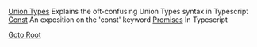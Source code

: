 [Union Types](UnionTypes.md) Explains the oft-confusing Union Types syntax in Typescript
[Const](Const.md) An exposition on the 'const' keyword
[Promises](Promises.md) In Typescript

[Goto Root](/README.md)
